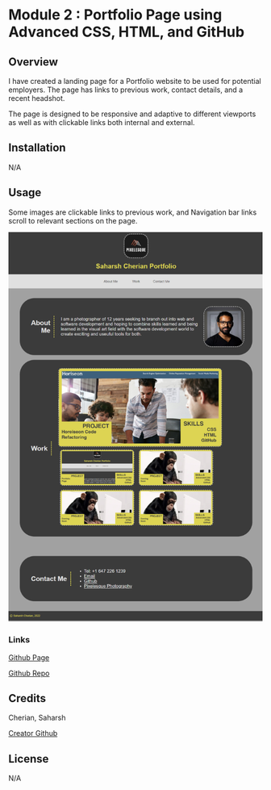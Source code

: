 #  Module 2 : Portfolio Page using Advanced CSS, HTML, and GitHub

## Overview

I have created a landing page for a Portfolio website to be used for potential employers. The page has links to previous work, contact details, and a recent headshot.

The page is designed to be responsive and adaptive to different viewports as well as with clickable links both internal and external.

## Installation

N/A

## Usage

Some images are clickable links to previous work, and Navigation bar links scroll to relevant sections on the page.

![Screenshot of full working page](./assets/images/readme%20screenshot.jpg "Pixelesque Home Page Screenshot")

### Links

 [Github Page](https://sashdc.github.io/Module1challenge/)

 [Github Repo](https://github.com/sashdc/Module1challenge)

 ## Credits

Cherian, Saharsh


[Creator Github](https://github.com/sashdc)

## License

N/A
